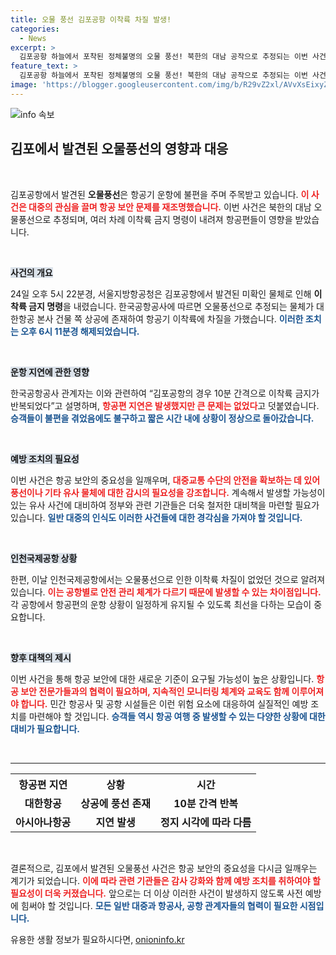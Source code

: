 ```yaml
---
title: 오물 풍선 김포공항 이착륙 차질 발생!
categories:
  - News
excerpt: >
  김포공항 하늘에서 포착된 정체불명의 오물 풍선! 북한의 대남 공작으로 추정되는 이번 사건은 항공기에 한때 이착륙 금지 명령으로 이어지며 긴박한 상황을 연출했습니다. 궁금증을 자극하는 이 불미스러운 사건의 전말을 확인해보세요!
feature_text: >
  김포공항 하늘에서 포착된 정체불명의 오물 풍선! 북한의 대남 공작으로 추정되는 이번 사건은 항공기에 한때 이착륙 금지 명령으로 이어지며 긴박한 상황을 연출했습니다. 궁금증을 자극하는 이 불미스러운 사건의 전말을 확인해보세요!
image: 'https://blogger.googleusercontent.com/img/b/R29vZ2xl/AVvXsEixyZcFfHzMRdzZMjFBmAUKJYCLCGyLL1o632UiGVXcaFdKo_bkvkuCioo0uUKlGfBVcT3P84aROyZIXSBEx3Aw5nCQ3pTgDom1WDC4m8eifvWiAmWEEVb4x6G_l8C0QH225ldMjyaFvpxGEBGNO37VmDTDMHGhJPq73UglMfDca1-0aw/s1600/blogspot.png'
---
```


<p><img src="https://blogger.googleusercontent.com/img/b/R29vZ2xl/AVvXsEixyZcFfHzMRdzZMjFBmAUKJYCLCGyLL1o632UiGVXcaFdKo_bkvkuCioo0uUKlGfBVcT3P84aROyZIXSBEx3Aw5nCQ3pTgDom1WDC4m8eifvWiAmWEEVb4x6G_l8C0QH225ldMjyaFvpxGEBGNO37VmDTDMHGhJPq73UglMfDca1-0aw/s1600/blogspot.png" alt="info 속보" /></p>

<h2 data-ke-size="size26">김포에서 발견된 오물풍선의 영향과 대응</h2>

<p data-ke-size="size16">&nbsp;</p>

<p>김포공항에서 발견된 <strong>오물풍선</strong>은 항공기 운항에 불편을 주며 주목받고 있습니다. <b><span style="color: #ee2323;">이 사건은 대중의 관심을 끌며 항공 보안 문제를 재조명했습니다.</span></b> 이번 사건은 북한의 대남 오물풍선으로 추정되며, 여러 차례 이착륙 금지 명령이 내려져 항공편들이 영향을 받았습니다.</p>

<p data-ke-size="size16">&nbsp;</p>

<p><b><span style="background-color: #21538527;">사건의 개요</span></b></p>

<p>24일 오후 5시 22분경, 서울지방항공청은 김포공항에서 발견된 미확인 물체로 인해 <strong>이착륙 금지 명령</strong>을 내렸습니다. 한국공항공사에 따르면 오물풍선으로 추정되는 물체가 대한항공 본사 건물 쪽 상공에 존재하여 항공기 이착륙에 차질을 가했습니다. <b><span style="color: #1a5490;">이러한 조치는 오후 6시 11분경 해제되었습니다.</span></b></p>

<p data-ke-size="size16">&nbsp;</p>

<p><b><span style="background-color: #21538527;">운항 지연에 관한 영향</span></b></p>

<p>한국공항공사 관계자는 이와 관련하여 “김포공항의 경우 10분 간격으로 이착륙 금지가 반복되었다”고 설명하며, <b><span style="color: #ee2323;">항공편 지연은 발생했지만 큰 문제는 없었다</span></b>고 덧붙였습니다. <b><span style="color: #1a5490;">승객들이 불편을 겪었음에도 불구하고 짧은 시간 내에 상황이 정상으로 돌아갔습니다.</span></b></p>

<p data-ke-size="size16">&nbsp;</p>

<p><b><span style="background-color: #21538527;">예방 조치의 필요성</span></b></p>

<p>이번 사건은 항공 보안의 중요성을 일깨우며, <b><span style="color: #ee2323;">대중교통 수단의 안전을 확보하는 데 있어 풍선이나 기타 유사 물체에 대한 감시의 필요성을 강조합니다.</span></b> 계속해서 발생할 가능성이 있는 유사 사건에 대비하여 정부와 관련 기관들은 더욱 철저한 대비책을 마련할 필요가 있습니다. <b><span style="color: #1a5490;">일반 대중의 인식도 이러한 사건들에 대한 경각심을 가져야 할 것입니다.</span></b></p>

<p data-ke-size="size16">&nbsp;</p>

<p><b><span style="background-color: #21538527;">인천국제공항 상황</span></b></p>

<p>한편, 이날 인천국제공항에서는 오물풍선으로 인한 이착륙 차질이 없었던 것으로 알려져 있습니다. <b><span style="color: #ee2323;">이는 공항별로 안전 관리 체계가 다르기 때문에 발생할 수 있는 차이점입니다.</span></b> 각 공항에서 항공편의 운항 상황이 일정하게 유지될 수 있도록 최선을 다하는 모습이 중요합니다.</p>

<p data-ke-size="size16">&nbsp;</p>

<p><b><span style="background-color: #21538527;">향후 대책의 제시</span></b></p>

<p>이번 사건을 통해 항공 보안에 대한 새로운 기준이 요구될 가능성이 높은 상황입니다. <b><span style="color: #ee2323;">항공 보안 전문가들과의 협력이 필요하며, 지속적인 모니터링 체계와 교육도 함께 이루어져야 합니다.</span></b> 민간 항공사 및 공항 시설들은 이런 위험 요소에 대응하여 실질적인 예방 조치를 마련해야 할 것입니다. <b><span style="color: #1a5490;">승객들 역시 항공 여행 중 발생할 수 있는 다양한 상황에 대한 대비가 필요합니다.</span></b></p>

<p data-ke-size="size16">&nbsp;</p>

<hr>

<table style="width: 100%;">
  <tr>
    <th style="text-align: center;"><b>항공편 지연</b></th>
    <th style="text-align: center;"><b>상황</b></th>
    <th style="text-align: center;"><b>시간</b></th>
  </tr>
  <tr>
    <td style="text-align: center; height: 17px;"><b>대한항공</b></td>
    <td style="text-align: center; height: 17px;"><b>상공에 풍선 존재</b></td>
    <td style="text-align: center; height: 17px;"><b>10분 간격 반복</b></td>
  </tr>
  <tr>
    <td style="text-align: center; height: 17px;"><b>아시아나항공</b></td>
    <td style="text-align: center; height: 17px;"><b>지연 발생</b></td>
    <td style="text-align: center; height: 17px;"><b>정지 시각에 따라 다름</b></td>
  </tr>
</table>

<p data-ke-size="size16">&nbsp;</p>

<p>결론적으로, 김포에서 발견된 오물풍선 사건은 항공 보안의 중요성을 다시금 일깨우는 계기가 되었습니다. <b><span style="color: #ee2323;">이에 따라 관련 기관들은 감사 강화와 함께 예방 조치를 취하여야 할 필요성이 더욱 커졌습니다.</span></b> 앞으로는 더 이상 이러한 사건이 발생하지 않도록 사전 예방에 힘써야 할 것입니다. <b><span style="color: #1a5490;">모든 일반 대중과 항공사, 공항 관계자들의 협력이 필요한 시점입니다.</span></b></p>
유용한 생활 정보가 필요하시다면, <a href="https://onioninfo.kr" rel="dofollow">onioninfo.kr</a>


